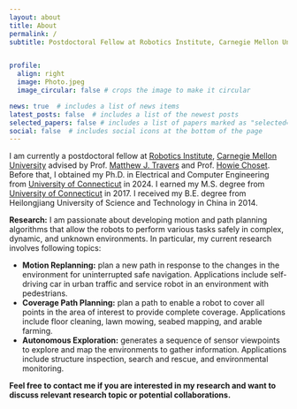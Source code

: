```yaml
---
layout: about
title: About
permalink: /
subtitle: Postdoctoral Fellow at Robotics Institute, Carnegie Mellon University, Pittsburgh, PA, USA.


profile:
  align: right
  image: Photo.jpeg
  image_circular: false # crops the image to make it circular

news: true  # includes a list of news items
latest_posts: false  # includes a list of the newest posts
selected_papers: false # includes a list of papers marked as "selected={true}"
social: false  # includes social icons at the bottom of the page
---
```


I am currently a postdoctoral fellow at [Robotics Institute](https://www.ri.cmu.edu/), [Carnegie Mellon University](https://www.cmu.edu/) advised by Prof. [Matthew J. Travers](https://www.ri.cmu.edu/ri-faculty/matthew-j-travers/) and Prof. [Howie Choset](https://www.ri.cmu.edu/ri-faculty/howie-choset/). Before that, I obtained my Ph.D. in Electrical and Computer Engineering from [University of Connecticut](https://uconn.edu/) in 2024. I earned my M.S. degree from [University of Connecticut](https://uconn.edu/) in 2017. I received my B.E. degree from Heilongjiang University of Science and Technology in China in 2014. 

**Research:** I am passionate about developing motion and path planning algorithms that allow the robots to perform various tasks safely in complex, dynamic, and unknown environments. In particular, my current research involves following topics:

- **Motion Replanning:** plan a new path in response to the changes in the environment for uninterrupted safe navigation. Applications include self-driving car in urban traffic and service robot in an environment with pedestrians.
- **Coverage Path Planning:** plan a path to enable a robot to cover all points in the area of interest to provide complete coverage. Applications include floor cleaning, lawn mowing, seabed mapping, and arable farming.
- **Autonomous Exploration:** generates a sequence of sensor viewpoints to explore and map the environments to gather information. Applications include structure inspection, search and rescue, and environmental monitoring.

**Feel free to contact me if you are interested in my research and want to discuss relevant research topic or potential collaborations.**
